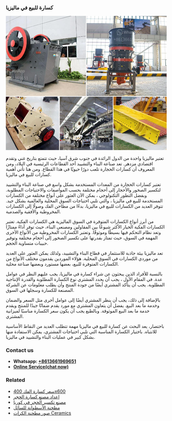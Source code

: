 <h3>كسارة للبيع في ماليزيا</h3><img src='1701853220.jpg' alt=''><p>تعتبر ماليزيا واحدة من الدول الرائدة في جنوب شرق آسيا، حيث تتمتع بتاريخ غني وتقدم اقتصادي مزدهر. تعد صناعة البناء والتشييد أحد القطاعات الرئيسية في البلاد، ومن المعروف أن كسارات الحجارة تلعب دورًا حيويًا في هذا القطاع. ومن هنا تأتي أهمية كسارات للبيع في ماليزيا.</p><p>تعتبر كسارات الحجارة من المعدات المستخدمة بشكل واسع في صناعة البناء والتشييد لتكسير الصخور والأحجار إلى أحجام مختلفة بحسب المواصفات والاحتياجات المطلوبة. وبفضل التطور التكنولوجي ، يمكن الآن العثور على أنواع مختلفة من الكسارات المستخدمة للبيع في ماليزيا ، والتي تلبي احتياجات السوق المحلية والعالمية بشكل جيد. تتوفر العديد من الكسارات للبيع في ماليزيا، بدءًا من مطاحن الفك وصولًا إلى الكسارات المخروطية والأفقية والصدمية.</p><p>من أبرز أنواع الكسارات المتوفرة في السوق الماليزية هي الكسارات الفكية. تعتبر الكسارات الفكية الخيار الأكثر شيوعًا بين المقاولين ومصنعي البناء، حيث توفر أداءً ممتازًا وتعد نظام التحكم فيها بسيطًا وموثوقًا. وتعتبر الكسارات المخروطية من الأنواع الأخرى المهمة في السوق، حيث تمتاز بقدرتها على تكسير الصخور إلى أحجام مختلفة وتوفير حبيبات متساوية الحجم.</p><p>تعد ماليزيا بيئة جاذبة للاستثمار في قطاع البناء والتشييد، ولذلك يمكن العثور على العديد من موردي الكسارات في السوق المحلية. هؤلاء الموردين يقدمون مختلف الأنواع من الكسارات المتوفرة للبيع، بعضها مستورد وبعضها صناعة محلية.</p><p>بالنسبة للأفراد الذين يبحثون عن شراء كسارة في ماليزيا، يجب عليهم النظر في عوامل عدة. في المقام الأول ، يجب أن يحدد المشتري نوع الكسارة المطلوبة والقدرة الإنتاجية المطلوبة. يجب أن يتأكد المشتري أيضًا من جودة المنتج وأن يطلب معلومات عن الشركة المصنعة للكسارة وسجلها في السوق.</p><p>بالإضافة إلى ذلك، يجب أن ينظر المشتري أيضًا إلى عوامل أخرى مثل السعر والضمان وخدمة ما بعد البيع. يفضل أن يتعاون المشتري مع مورد يقدم ضمانًا جيدًا للمنتج ويقدم خدمة ما بعد البيع الموثوقة. وبالطبع يجب أن يكون سعر الكسارة مناسبًا لميزانية المشتري.</p><p>باختصار، يعد البحث عن كسارة للبيع في ماليزيا مهمة تتطلب العديد من النقاط الأساسية للانتباه. باختيار الكسارة المناسبة التي تلبي احتياجات المشتري، يمكن الاستفادة منها بشكل كبير في عمليات البناء والتشييد في ماليزيا.</p><h3>Contact us</h3><ul><li><strong>Whatsapp:&nbsp;<a href="https://wa.me/8613661969651">+8613661969651</a></strong></li><li><a href="https://swt.shibang-china.com/?git&amp;zhl&amp;كسارة للبيع في ماليزيا"><strong>Online Service(chat now)</strong></a></li></ul><h3>Related</h3><ul><li><a href='سعر كسارة الفك 400x600.md'>سعر كسارة الفك 400x600</a></li><li><a href='إعداد مصنع كسارة الحجر.md'>إعداد مصنع كسارة الحجر</a></li><li><a href='مصنع تكسير الحجر في كوريا.md'>مصنع تكسير الحجر في كوريا</a></li><li><a href='مطحنة الأسطوانة للسائل.md'>مطحنة الأسطوانة للسائل</a></li><li><a href='صور مطحنة الكرات Ceramics.md'>صور مطحنة الكرات Ceramics</a></li></ul>
